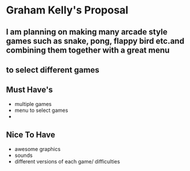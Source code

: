 # Graham Kelly's Proposal

## I am planning on making many arcade style games such as snake, pong, flappy bird etc.and combining them together with a great menu
##  to select different games

## Must Have's

* multiple games
* menu to select games
* 


## Nice To Have

* awesome graphics 
* sounds
* different versions of each game/ difficulties
